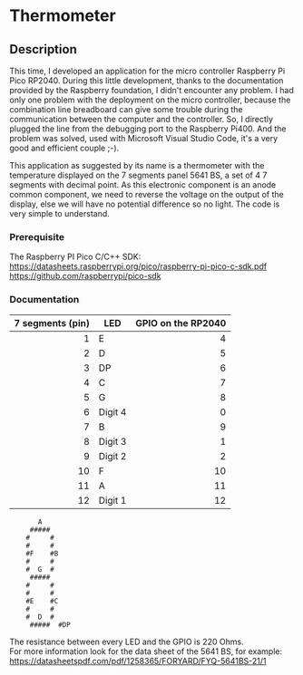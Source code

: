 # Thermometer

## Description

This time, I developed an application for the micro controller Raspberry Pi Pico RP2040.  During this little development, thanks to the documentation provided by the Raspberry foundation, I didn't encounter any problem.  I  had only one problem with the deployment on the micro controller, because the combination line breadboard can give some trouble during the communication between the computer and the controller. So, I directly plugged the line from the debugging port to the Raspberry  Pi400.  And the problem was solved, used with Microsoft Visual Studio Code, it's a very good and efficient couple ;-).

This application as suggested by its name is a thermometer with the temperature displayed on the 7 segments panel 5641 BS, a set of 4 7 segments with decimal point. As this electronic component is an anode common component, we need to reverse the voltage on the output of the display, else we will have no potential difference so no light.  The code is very simple to understand.

### Prerequisite

The Raspberry PI Pico C/C++ SDK:  
<https://datasheets.raspberrypi.org/pico/raspberry-pi-pico-c-sdk.pdf>  
<https://github.com/raspberrypi/pico-sdk>

### Documentation

| 7 segments (pin) | LED      | GPIO on the RP2040 |
|-----------------:|----------|-------------------:|
|   1              |  E       |  4                 |
|   2              |  D       |  5                 |
|   3              |  DP      |  6                 |
|   4              |  C       |  7                 |
|   5              |  G       |  8                 |
|   6              |  Digit 4 |  0                 |
|   7              |  B       |  9                 |
|   8              |  Digit 3 |  1                 |
|   9              |  Digit 2 |  2                 |
|  10              |  F       | 10                 |
|  11              |  A       | 11                 |
|  12              |  Digit 1 | 12                 |

```led
       A
     #####
    #     #
    #     #
    #F    #B
    #     #
    #  G  #
     #####
    #     #
    #     #
    #E    #C
    #     #
    #  D  #
     #####  #DP
```

The resistance between every LED and the GPIO is 220 Ohms.  
For more information look for the data sheet of the 5641 BS, for example:  
<https://datasheetspdf.com/pdf/1258365/FORYARD/FYQ-5641BS-21/1>
